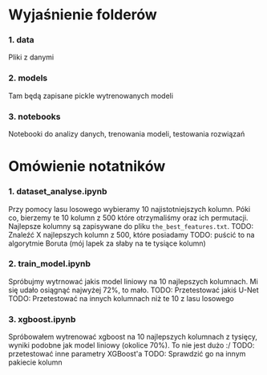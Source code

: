 # Wyjaśnienie folderów
### 1. data
Pliki z danymi

### 2. models
Tam będą zapisane pickle wytrenowanych modeli

### 3. notebooks
Notebooki do analizy danych, trenowania modeli, testowania rozwiązań


# Omówienie notatników
### 1. dataset_analyse.ipynb
Przy pomocy lasu losowego wybieramy 10 najistotniejszych kolumn.
Póki co, bierzemy te 10 kolumn z 500 które otrzymaliśmy oraz ich permutacji. Najlepsze kolumny są zapisywane do pliku `the_best_features.txt`.
TODO: Znaleźć X najlepszych kolumn z 500, które posiadamy
TODO: puścić to na algorytmie Boruta (mój lapek za słaby na te tysiące kolumn)

### 2. train_model.ipynb
Spróbujmy wytrnować jakis model liniowy na 10 najlepszych kolumnach.
Mi się udało osiągnąć najwyżej 72%, to mało.
TODO: Przetestować jakiś U-Net
TODO: Przetestować na innych kolumnach niż te 10 z lasu losowego

### 3. xgboost.ipynb
Spróbowałem wytrenować xgboost na 10 najlepszych kolumnach z tysięcy, wyniki podobne jak model liniowy (okolice 70%). To nie jest dużo :/
TODO: przetestować inne parametry XGBoost'a
TODO: Sprawdzić go na innym pakiecie kolumn
